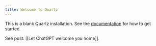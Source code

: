 ```yaml
---
title: Welcome to Quartz
---
```


This is a blank Quartz installation.
See the [documentation](https://quartz.jzhao.xyz) for how to get started.

See post: [[Let ChatGPT welcome you home]].